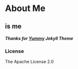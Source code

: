 # About Me
is me
---
##### Thanks for [Yummy] Jekyll Theme
[Yummy]: http://dongchuan.github.io/

### License

The Apache License 2.0
